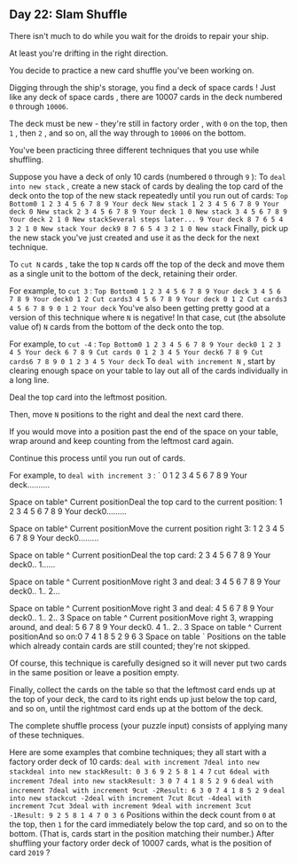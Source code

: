 ## Day 22: Slam Shuffle

 There isn't much to do while you wait for the droids to repair your ship.

At least you're drifting in the right direction.

You decide to practice a new card shuffle you've been working on.

Digging through the ship's storage, you find a deck of space cards ! Just like any deck of space cards , there are 10007 cards in the deck numbered ` 0 ` through ` 10006 `.

The deck must be new - they're still in factory order , with ` 0 ` on the top, then ` 1 ` , then ` 2 ` , and so on, all the way through to ` 10006 ` on the bottom.

You've been practicing three different techniques that you use while shuffling.

Suppose you have a deck of only 10 cards (numbered ` 0 ` through ` 9 ` ): To ` deal into new stack ` , create a new stack of cards by dealing the top card of the deck onto the top of the new stack repeatedly until you run out of cards: ` Top Bottom0 1 2 3 4 5 6 7 8 9 Your deck New stack 1 2 3 4 5 6 7 8 9 Your deck 0 New stack 2 3 4 5 6 7 8 9 Your deck 1 0 New stack 3 4 5 6 7 8 9 Your deck 2 1 0 New stackSeveral steps later... 9 Your deck 8 7 6 5 4 3 2 1 0 New stack Your deck9 8 7 6 5 4 3 2 1 0 New stack ` Finally, pick up the new stack you've just created and use it as the deck for the next technique.

To ` cut N ` cards , take the top ` N ` cards off the top of the deck and move them as a single unit to the bottom of the deck, retaining their order.

For example, to ` cut 3 ` : ` Top Bottom0 1 2 3 4 5 6 7 8 9 Your deck 3 4 5 6 7 8 9 Your deck0 1 2 Cut cards3 4 5 6 7 8 9 Your deck 0 1 2 Cut cards3 4 5 6 7 8 9 0 1 2 Your deck ` You've also been getting pretty good at a version of this technique where ` N ` is negative! In that case, cut (the absolute value of) ` N ` cards from the bottom of the deck onto the top.

For example, to ` cut -4 ` : ` Top Bottom0 1 2 3 4 5 6 7 8 9 Your deck0 1 2 3 4 5 Your deck 6 7 8 9 Cut cards 0 1 2 3 4 5 Your deck6 7 8 9 Cut cards6 7 8 9 0 1 2 3 4 5 Your deck ` To ` deal with increment N ` , start by clearing enough space on your table to lay out all of the cards individually in a long line.

Deal the top card into the leftmost position.

Then, move ` N ` positions to the right and deal the next card there.

If you would move into a position past the end of the space on your table, wrap around and keep counting from the leftmost card again.

Continue this process until you run out of cards.

For example, to ` deal with increment 3 ` : ` 0 1 2 3 4 5 6 7 8 9 Your deck..........

Space on table^ Current positionDeal the top card to the current position: 1 2 3 4 5 6 7 8 9 Your deck0.........

Space on table^ Current positionMove the current position right 3: 1 2 3 4 5 6 7 8 9 Your deck0.........

Space on table ^ Current positionDeal the top card: 2 3 4 5 6 7 8 9 Your deck0.. 1......

Space on table ^ Current positionMove right 3 and deal: 3 4 5 6 7 8 9 Your deck0.. 1.. 2...

Space on table ^ Current positionMove right 3 and deal: 4 5 6 7 8 9 Your deck0.. 1.. 2.. 3 Space on table ^ Current positionMove right 3, wrapping around, and deal: 5 6 7 8 9 Your deck0. 4 1.. 2.. 3 Space on table ^ Current positionAnd so on:0 7 4 1 8 5 2 9 6 3 Space on table ` Positions on the table which already contain cards are still counted; they're not skipped.

Of course, this technique is carefully designed so it will never put two cards in the same position or leave a position empty.

Finally, collect the cards on the table so that the leftmost card ends up at the top of your deck, the card to its right ends up just below the top card, and so on, until the rightmost card ends up at the bottom of the deck.

The complete shuffle process (your puzzle input) consists of applying many of these techniques.

Here are some examples that combine techniques; they all start with a factory order deck of 10 cards: ` deal with increment 7deal into new stackdeal into new stackResult: 0 3 6 9 2 5 8 1 4 7 ` ` cut 6deal with increment 7deal into new stackResult: 3 0 7 4 1 8 5 2 9 6 ` ` deal with increment 7deal with increment 9cut -2Result: 6 3 0 7 4 1 8 5 2 9 ` ` deal into new stackcut -2deal with increment 7cut 8cut -4deal with increment 7cut 3deal with increment 9deal with increment 3cut -1Result: 9 2 5 8 1 4 7 0 3 6 ` Positions within the deck count from ` 0 ` at the top, then ` 1 ` for the card immediately below the top card, and so on to the bottom. (That is, cards start in the position matching their number.) After shuffling your factory order deck of 10007 cards, what is the position of card ` 2019 ` ? 

